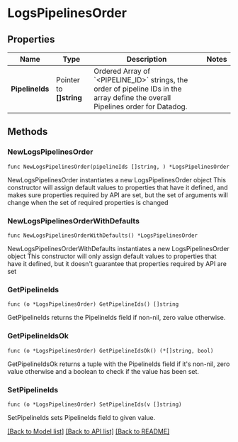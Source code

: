 # LogsPipelinesOrder

## Properties

Name | Type | Description | Notes
------------ | ------------- | ------------- | -------------
**PipelineIds** | Pointer to **[]string** | Ordered Array of &#x60;&lt;PIPELINE_ID&gt;&#x60; strings, the order of pipeline IDs in the array define the overall Pipelines order for Datadog. | 

## Methods

### NewLogsPipelinesOrder

`func NewLogsPipelinesOrder(pipelineIds []string, ) *LogsPipelinesOrder`

NewLogsPipelinesOrder instantiates a new LogsPipelinesOrder object
This constructor will assign default values to properties that have it defined,
and makes sure properties required by API are set, but the set of arguments
will change when the set of required properties is changed

### NewLogsPipelinesOrderWithDefaults

`func NewLogsPipelinesOrderWithDefaults() *LogsPipelinesOrder`

NewLogsPipelinesOrderWithDefaults instantiates a new LogsPipelinesOrder object
This constructor will only assign default values to properties that have it defined,
but it doesn't guarantee that properties required by API are set

### GetPipelineIds

`func (o *LogsPipelinesOrder) GetPipelineIds() []string`

GetPipelineIds returns the PipelineIds field if non-nil, zero value otherwise.

### GetPipelineIdsOk

`func (o *LogsPipelinesOrder) GetPipelineIdsOk() (*[]string, bool)`

GetPipelineIdsOk returns a tuple with the PipelineIds field if it's non-nil, zero value otherwise
and a boolean to check if the value has been set.

### SetPipelineIds

`func (o *LogsPipelinesOrder) SetPipelineIds(v []string)`

SetPipelineIds sets PipelineIds field to given value.



[[Back to Model list]](../README.md#documentation-for-models) [[Back to API list]](../README.md#documentation-for-api-endpoints) [[Back to README]](../README.md)


